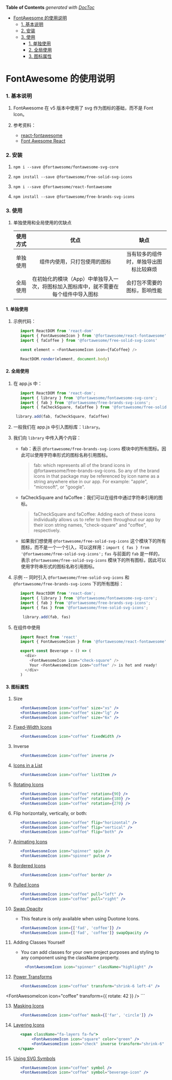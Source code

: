 <!-- START doctoc generated TOC please keep comment here to allow auto update -->
<!-- DON'T EDIT THIS SECTION, INSTEAD RE-RUN doctoc TO UPDATE -->
**Table of Contents**  *generated with [DocToc](https://github.com/thlorenz/doctoc)*

- [FontAwesome 的使用说明](#fontawesome-%E7%9A%84%E4%BD%BF%E7%94%A8%E8%AF%B4%E6%98%8E)
    - [1. 基本说明](#1-%E5%9F%BA%E6%9C%AC%E8%AF%B4%E6%98%8E)
    - [2. 安装](#2-%E5%AE%89%E8%A3%85)
    - [3. 使用](#3-%E4%BD%BF%E7%94%A8)
      - [1. 单独使用](#1-%E5%8D%95%E7%8B%AC%E4%BD%BF%E7%94%A8)
      - [2. 全局使用](#2-%E5%85%A8%E5%B1%80%E4%BD%BF%E7%94%A8)
      - [3. 图标属性](#3-%E5%9B%BE%E6%A0%87%E5%B1%9E%E6%80%A7)

<!-- END doctoc generated TOC please keep comment here to allow auto update -->

# FontAwesome 的使用说明

### 1. 基本说明

1. FontAwesome 在 v5 版本中使用了 svg 作为图标的基础，而不是 Font Icon。

2. 参考资料：
   - [react-fontawesome](https://github.com/FortAwesome/react-fontawesome)
   - [Font Awesome React](https://fontawesome.com/how-to-use/on-the-web/using-with/react)


### 2. 安装

1. `npm i --save @fortawesome/fontawesome-svg-core`

2. `npm install --save @fortawesome/free-solid-svg-icons`

3. `npm i --save @fortawesome/react-fontawesome`


4. `npm install --save @fortawesome/free-brands-svg-icons`

### 3. 使用

1. 单独使用和全局使用的优缺点

   使用方式|优点|缺点
   |:---:|:---:|:---:|
   单独使用|组件内使用，只打包使用的图标|当有较多的组件时，单独导出图标比较麻烦
   全局使用|在初始化的模块（App）中单独导入一次，将图标加入图标库中，就不需要在每个组件中导入图标|会打包不需要的图标，影响性能

#### 1. 单独使用

1. 示例代码：
   ```javascript
      import ReactDOM from 'react-dom'
      import { FontAwesomeIcon } from '@fortawesome/react-fontawesome'
      import { faCoffee } from '@fortawesome/free-solid-svg-icons'

      const element = <FontAwesomeIcon icon={faCoffee} />

      ReactDOM.render(element, document.body)
   ```

#### 2. 全局使用

1. 在 app.js 中：
   ```javascript
      import ReactDOM from 'react-dom';
      import { library } from '@fortawesome/fontawesome-svg-core';
      import { fab } from '@fortawesome/free-brands-svg-icons';
      import { faCheckSquare, faCoffee } from '@fortawesome/free-solid-svg-icons';

    library.add(fab, faCheckSquare, faCoffee)
   ```
2. 一般我们在 app.js 中引入图标库：`library`。

3. 我们向 `library` 中传入两个内容：
   - fab：表示 `@fortawesome/free-brands-svg-icons` 模块中的所有图标。因此可以使用字符串形式的图标名称引用图标。
     > fab: which represents all of the brand icons in @fortawesome/free-brands-svg-icons. So any of the brand icons in that package may be referenced by icon name as a string anywhere else in our app. For example: "apple", "microsoft", or "google".
   - faCheckSquare and faCoffee：我们可以在组件中通过字符串引用的图标。
     > faCheckSquare and faCoffee: Adding each of these icons individually allows us to refer to them throughout our app by their icon string names, "check-square" and "coffee", respectively.
    
    - 如果我们想使用 `@fortawesome/free-solid-svg-icons` 这个模块下的所有图标，而不是一个一个引入，可以这样用：`import { fas } from '@fortawesome/free-solid-svg-icons';` `fas` 与前面的 `fab` 是一样的，表示 `@fortawesome/free-solid-svg-icons` 模块下的所有图标，因此可以使用字符串形式的图标名称引用图标。

4. 示例 -- 同时引入 `@fortawesome/free-solid-svg-icons` 和 `@fortawesome/free-brands-svg-icons` 下的所有图标：
   ```javascript
      import ReactDOM from 'react-dom';
      import { library } from '@fortawesome/fontawesome-svg-core';
      import { fab } from '@fortawesome/free-brands-svg-icons';
      import { fas } from '@fortawesome/free-solid-svg-icons';

       library.add(fab, fas)
   ```
4. 在组件中使用
   ```javascript
      import React from 'react'
      import { FontAwesomeIcon } from '@fortawesome/react-fontawesome'

      export const Beverage = () => (
        <div>
          <FontAwesomeIcon icon="check-square" />
          Your <FontAwesomeIcon icon="coffee" /> is hot and ready!
        </div>
      )
   ```
#### 3. 图标属性

1. Size
   ```jsx
      <FontAwesomeIcon icon="coffee" size="xs" />
      <FontAwesomeIcon icon="coffee" size="lg" />
      <FontAwesomeIcon icon="coffee" size="6x" />
   ```

2. [Fixed-Width Icons](https://fontawesome.com/how-to-use/on-the-web/styling/fixed-width-icons)
   ```jsx
      <FontAwesomeIcon icon="coffee" fixedWidth />
   ```

3. Inverse
   ```jsx
      <FontAwesomeIcon icon="coffee" inverse />
   ```

4. [Icons in a List](https://fontawesome.com/how-to-use/on-the-web/styling/icons-in-a-list)
   ```jsx
      <FontAwesomeIcon icon="coffee" listItem /> 
   ```


5. [Rotating Icons](https://fontawesome.com/how-to-use/on-the-web/styling/rotating-icons)
   ```jsx
      <FontAwesomeIcon icon="coffee" rotation={90} />
      <FontAwesomeIcon icon="coffee" rotation={180} />
      <FontAwesomeIcon icon="coffee" rotation={270} /> 
   ```


6. Flip horizontally, vertically, or both:
   ```jsx
      <FontAwesomeIcon icon="coffee" flip="horizontal" />
      <FontAwesomeIcon icon="coffee" flip="vertical" />
      <FontAwesomeIcon icon="coffee" flip="both" />
   ```


7. [Animating Icons](https://fontawesome.com/how-to-use/on-the-web/styling/animating-icons)
   ```jsx
      <FontAwesomeIcon icon="spinner" spin />
      <FontAwesomeIcon icon="spinner" pulse />  
   ```


8. [Bordered Icons](https://fontawesome.com/how-to-use/on-the-web/styling/bordered-pulled-icons)
   ```jsx
      <FontAwesomeIcon icon="coffee" border />
   ```


9. [Pulled Icons](https://fontawesome.com/how-to-use/on-the-web/styling/bordered-pulled-icons)
   ```jsx
      <FontAwesomeIcon icon="coffee" pull="left" />
      <FontAwesomeIcon icon="coffee" pull="right" />
   ``` 


10. [Swap Opacity](https://fontawesome.com/how-to-use/on-the-web/styling/duotone-icons)
    - This feature is only available when using Duotone Icons. 
    ```jsx
       <FontAwesomeIcon icon={['fad', 'coffee']} />
       <FontAwesomeIcon icon={['fad', 'coffee']} swapOpacity />
    ```



11. Adding Classes Yourself
    - You can add classes for your own project purposes and styling to any component using the className property.
    ```jsx
         <FontAwesomeIcon icon="spinner" className="highlight" />
    ```


12. [Power Transforms](https://fontawesome.com/how-to-use/on-the-web/styling/power-transforms)
    ```jsx
       <FontAwesomeIcon icon="coffee" transform="shrink-6 left-4" />
<FontAwesomeIcon icon="coffee" transform={{ rotate: 42 }} />
    ```


13. [Masking Icons](https://fontawesome.com/how-to-use/on-the-web/styling/masking)
    ```jsx
       <FontAwesomeIcon icon="coffee" mask={['far', 'circle']} />
    ```


14. [Layering Icons](https://fontawesome.com/how-to-use/on-the-web/styling/layering)
    ```jsx
       <span className="fa-layers fa-fw">
            <FontAwesomeIcon icon="square" color="green" />
            <FontAwesomeIcon icon="check" inverse transform="shrink-6" />
      </span>  
    ```


15. [Using SVG Symbols](https://fontawesome.com/how-to-use/on-the-web/advanced/svg-symbols)
    ```jsx
       <FontAwesomeIcon icon="coffee" symbol />
       <FontAwesomeIcon icon="coffee" symbol="beverage-icon" />
    ```





